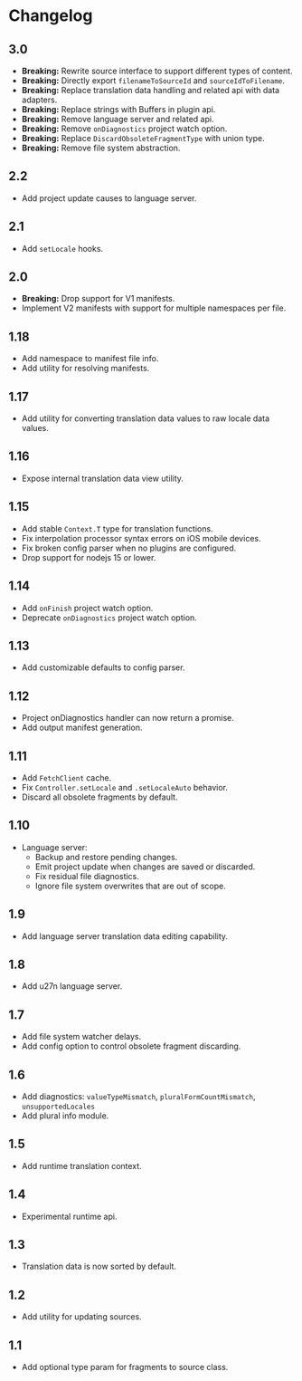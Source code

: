 # Changelog

## 3.0
+ **Breaking:** Rewrite source interface to support different types of content.
+ **Breaking:** Directly export `filenameToSourceId` and `sourceIdToFilename`.
+ **Breaking:** Replace translation data handling and related api with data adapters.
+ **Breaking:** Replace strings with Buffers in plugin api.
+ **Breaking:** Remove language server and related api.
+ **Breaking:** Remove `onDiagnostics` project watch option.
+ **Breaking:** Replace `DiscardObsoleteFragmentType` with union type.
+ **Breaking:** Remove file system abstraction.

## 2.2
+ Add project update causes to language server.

## 2.1
+ Add `setLocale` hooks.

## 2.0
+ **Breaking:** Drop support for V1 manifests.
+ Implement V2 manifests with support for multiple namespaces per file.

## 1.18
+ Add namespace to manifest file info.
+ Add utility for resolving manifests.

## 1.17
+ Add utility for converting translation data values to raw locale data values.

## 1.16
+ Expose internal translation data view utility.

## 1.15
+ Add stable `Context.T` type for translation functions.
+ Fix interpolation processor syntax errors on iOS mobile devices.
+ Fix broken config parser when no plugins are configured.
+ Drop support for nodejs 15 or lower.

## 1.14
+ Add `onFinish` project watch option.
+ Deprecate `onDiagnostics` project watch option.

## 1.13
+ Add customizable defaults to config parser.

## 1.12
+ Project onDiagnostics handler can now return a promise.
+ Add output manifest generation.

## 1.11
+ Add `FetchClient` cache.
+ Fix `Controller.setLocale` and `.setLocaleAuto` behavior.
+ Discard all obsolete fragments by default.

## 1.10
+ Language server:
  + Backup and restore pending changes.
  + Emit project update when changes are saved or discarded.
  + Fix residual file diagnostics.
  + Ignore file system overwrites that are out of scope.

## 1.9
+ Add language server translation data editing capability.

## 1.8
+ Add u27n language server.

## 1.7
+ Add file system watcher delays.
+ Add config option to control obsolete fragment discarding.

## 1.6
+ Add diagnostics: `valueTypeMismatch`, `pluralFormCountMismatch`, `unsupportedLocales`
+ Add plural info module.

## 1.5
+ Add runtime translation context.

## 1.4
+ Experimental runtime api.

## 1.3
+ Translation data is now sorted by default.

## 1.2
+ Add utility for updating sources.

## 1.1
+ Add optional type param for fragments to source class.
